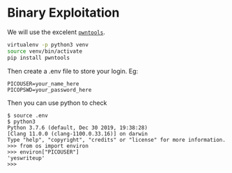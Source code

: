 # Binary Exploitation

We will use the excelent [`pwntools`](https://docs.pwntools.com/en/stable/).

```bash
virtualenv -p python3 venv
source venv/bin/activate
pip install pwntools
```

Then create a .env file to store your login. Eg:

```text
PICOUSER=your_name_here
PICOPSWD=your_password_here
```
Then you can use python to check
```text
$ source .env
$ python3
Python 3.7.6 (default, Dec 30 2019, 19:38:28)
[Clang 11.0.0 (clang-1100.0.33.16)] on darwin
Type "help", "copyright", "credits" or "license" for more information.
>>> from os import environ
>>> environ["PICOUSER"]
'yeswriteup'
>>>
```